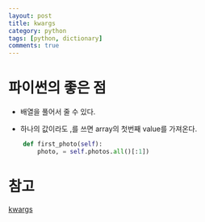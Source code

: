 ```yaml
---
layout: post
title: kwargs
category: python
tags: [python, dictionary]
comments: true
---
```


# 파이썬의 좋은 점

- 배열을 풀어서 줄 수 있다.

- 하나의 값이라도 ,를 쓰면 array의 첫번째 value를 가져온다.

```python
    def first_photo(self):
        photo, = self.photos.all()[:1])
```


# 참고

[kwargs](https://lee-seul.github.io/django/backend/2018/02/03/django-model-kwagrs.html)

